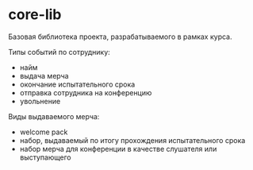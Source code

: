 # core-lib

Базовая библиотека проекта, разрабатываемого в рамках курса.

Типы событий по сотруднику:
- найм
- выдача мерча
- окончание испытательного срока
- отправка сотрудника на конференцию
- увольнение

Виды выдаваемого мерча:
- welcome pack
- набор, выдаваемый по итогу прохождения испытательного срока
- набор мерча для конференции в качестве слушателя или выступающего